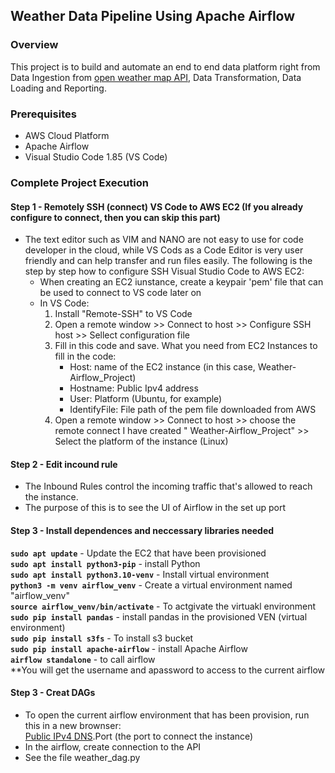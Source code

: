 ## Weather Data Pipeline Using Apache Airflow
### Overview 
This project is to build and automate an end to end data platform right from Data Ingestion from [open weather map API](https://openweathermap.org/api), Data Transformation, Data Loading and Reporting.
### Prerequisites
- AWS Cloud Platform
- Apache Airflow
- Visual Studio Code 1.85 (VS Code)
### Complete Project Execution
#### Step 1 - Remotely SSH (connect) VS Code to AWS EC2 (If you already configure to connect, then you can skip this part) 
- The text editor such as VIM and NANO are not easy to use for code developer in the cloud, while VS Cods as a Code Editor is very user friendly and can help transfer and run files easily. The following is the step by step how to configure SSH Visual Studio Code to AWS EC2:
    - When creating an EC2 iunstance, create a keypair 'pem' file that can be used to connect to VS code later on
    - In VS Code:
        1.  Install "Remote-SSH" to VS Code
        2.  Open a remote window >> Connect to host >> Configure SSH host >> Sellect configuration file
        3.  Fill in this code and save. What you need from EC2 Instances to fill in the code:
            - Host: name of the EC2 instance (in this case, Weather-Airflow_Project)
            - Hostname: Public Ipv4 address
            - User: Platform (Ubuntu, for example)
            - IdentifyFile: File path of the pem file downloaded from AWS 
        3.  Open a remote window >> Connect to host >> choose the remote connect I have created " Weather-Airflow_Project" >> Select the platform of the instance (Linux)
#### Step 2 - Edit incound rule 
- The Inbound Rules control the incoming traffic that's allowed to reach the instance.
- The purpose of this is to see the UI of Airflow in the set up port
#### Step 3 - Install dependences and neccessary libraries needed <br>
**`sudo apt update`** - Update the EC2 that have been provisioned <br>
**`sudo apt install python3-pip`** - install Python <br>
**`sudo apt install python3.10-venv`** - Install virtual environment <br>
**`python3 -m venv airflow_venv`** - Create a virtual environment named "airflow_venv"<br>
**`source airflow_venv/bin/activate`** - To actgivate the virtuakl environment
**`sudo pip install pandas`** - install pandas in the provisioned VEN (virtual environment)<br>
**`sudo pip install s3fs`** - To install s3 bucket<br>
**`sudo pip install apache-airflow`** - install Apache Airflow  <br>
**`airflow standalone`** - to call airflow<br> **You will get the username and apassword to access to the current airflow 
#### Step 3 - Creat DAGs
- To open the current airflow environment that has been provision, run this in a new brownser:
  <br>[Public IPv4 DNS](./imagesPublic_IPv4.png).Port (the port to connect the instance)
- In the airflow, create connection to the API
- See the file weather_dag.py



